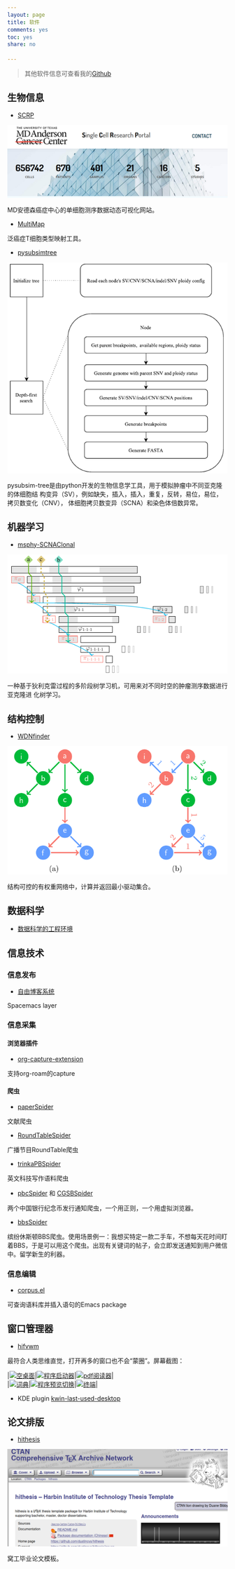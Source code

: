 ```yaml
---
layout: page
title: 软件
comments: yes
toc: yes
share: no

---
```


> 其他软件信息可查看我的[Github](https://github.com/dustincys)


## 生物信息

* [SCRP](https://singlecell.mdanderson.org/)

<a class="fancybox" rel="SCRP" href="https://raw.githubusercontent.com/dustincys/cn/assets/scrp.png" title="SCRP"><img src="https://raw.githubusercontent.com/dustincys/cn/assets/scrp.png" alt="SCRP" /></a>

MD安德森癌症中心的单细胞测序数据动态可视化网站。

* [MultiMap](https://github.com/WangLab-ComputationalBiology/MultiMap)

泛癌症T细胞类型映射工具。

* [pysubsimtree](https://github.com/dustincys/pysubsimtree)

<a class="fancybox" rel="pysubsim-tree" href="https://raw.githubusercontent.com/dustincys/cn/assets/pysubsim-tree.png" title="pysubsim-tree"><img src="https://raw.githubusercontent.com/dustincys/cn/assets/pysubsim-tree.png" alt="pysubsim-tree" /></a>


pysubsim-tree是由python开发的生物信息学工具，用于模拟肿瘤中不同亚克隆的体细胞结
构变异（SV），例如缺失，插入，插入，重复，反转，易位，易位，拷贝数变化（CNV），
体细胞拷贝数变异（SCNA）和染色体倍数异常。

## 机器学习

* [msphy-SCNAClonal](https://github.com/dustincys/msphy-SCNAClonal)

<a class="fancybox" rel="msphy" href="https://raw.githubusercontent.com/dustincys/cn/assets/tree1.png" title="多阶段树"><img src="https://raw.githubusercontent.com/dustincys/cn/assets/tree1.png" alt="多阶段树" /></a>

一种基于狄利克雷过程的多阶段树学习机，可用来对不同时空的肿瘤测序数据进行亚克隆进
化树学习。

## 结构控制

* [WDNfinder](https://github.com/dustincys/WDNfinder)

<a class="fancybox" rel="wdnfinder" href="https://raw.githubusercontent.com/dustincys/cn/assets/wdnfinder.png" title="结构可控有权重和无权重网络示例"><img src="https://raw.githubusercontent.com/dustincys/cn/assets/wdnfinder.png" alt="结构可控有权重和无权重网络示例" /></a>

结构可控的有权重网络中，计算并返回最小驱动集合。

## 数据科学

* [数据科学的工程环境](https://yanshuo.site/cn/tags/#%E6%95%B0%E6%8D%AE%E7%A7%91%E5%AD%A6%E6%9D%82%E8%B0%88)

## 信息技术

### 信息发布

* [自由博客系统](https://yanshuo.site/cn/tags/#%E8%87%AA%E7%94%B1%E5%8D%9A%E5%AE%A2%E7%B3%BB%E7%BB%9F)

Spacemacs layer

### 信息采集

#### 浏览器插件

* [org-capture-extension](https://github.com/dustincys/org-capture-extension)

支持org-roam的capture

#### 爬虫

* [paperSpider](https://github.com/dustincys/paperSpider)

文献爬虫

* [RoundTableSpider](https://github.com/dustincys/RoundTableSpider)

广播节目RoundTable爬虫

* [trinkaPBSpider](https://github.com/dustincys/trinkaPBSpider)

英文科技写作语料爬虫

* [pbcSpider](https://github.com/dustincys/pbcSpider) 和 [CGSBSpider](https://github.com/dustincys/CGSBSpider/tree/master)

两个中国银行纪念币发行通知爬虫，一个用正则，一个用虚拟浏览器。

* [bbsSpider](https://github.com/dustincys/bbsspider)

缤纷休斯顿BBS爬虫。使用场景例一：我想买特定一款二手车，不想每天花时间盯着BBS，于是可以用这个爬虫。出现有关键词的帖子，会立即发送通知到用户微信中。留学新生的利器。

### 信息编辑

* [corpus.el](https://github.com/dustincys/corpus.el)

可查询语料库并插入语句的Emacs package

## 窗口管理器

* [hifvwm](https://github.com/dustincys/hifvwm)

最符合人类思维直觉，打开再多的窗口也不会“蒙圈”。屏幕截图：

|<a class="fancybox" rel="gallery1" href="https://raw.githubusercontent.com/dustincys/hifvwm/screenshots/screenshot-2020-04-27%5B00%3A16%5D.jpg" title="空桌面"><img src="https://raw.githubusercontent.com/dustincys/hifvwm/screenshots/screenshot-2020-04-27%5B00%3A16%5D.jpg" alt="空桌面" /></a>|<a class="fancybox" rel="gallery1" href="https://raw.githubusercontent.com/dustincys/hifvwm/screenshots/Screenshot%20from%202020-04-27%2000-22-12.png" title="程序启动器"><img src="https://raw.githubusercontent.com/dustincys/hifvwm/screenshots/Screenshot%20from%202020-04-27%2000-22-12.png" alt="程序启动器" /></a>|<a class="fancybox" rel="gallery1" href="https://raw.githubusercontent.com/dustincys/hifvwm/screenshots/screenshot-2020-04-27%5B00%3A19%5D.jpg" title="pdf阅读器"><img src="https://raw.githubusercontent.com/dustincys/hifvwm/screenshots/screenshot-2020-04-27%5B00%3A19%5D.jpg" alt="pdf阅读器" /></a>|  
|<a class="fancybox" rel="gallery1" href="https://raw.githubusercontent.com/dustincys/hifvwm/screenshots/screenshot-2020-04-27%5B00%3A20%5D.jpg" title="词典"><img src="https://raw.githubusercontent.com/dustincys/hifvwm/screenshots/screenshot-2020-04-27%5B00%3A20%5D.jpg" alt="词典" /></a>|<a class="fancybox" rel="gallery1" href="https://raw.githubusercontent.com/dustincys/hifvwm/screenshots/screenshot-2020-04-27%5B00%3A23%5D.jpg" title="程序预览切换"><img src="https://raw.githubusercontent.com/dustincys/hifvwm/screenshots/screenshot-2020-04-27%5B00%3A23%5D.jpg" alt="程序预览切换" /></a>|<a class="fancybox" rel="gallery1" href="https://raw.githubusercontent.com/dustincys/hifvwm/screenshots/screenshot-2020-04-27%5B00%3A24%5D.jpg" title="终端"><img src="https://raw.githubusercontent.com/dustincys/hifvwm/screenshots/screenshot-2020-04-27%5B00%3A24%5D.jpg" alt="终端" /></a>|

* KDE plugin [kwin-last-used-desktop](https://github.com/dustincys/kwin-last-used-desktop)

## 论文排版

* [hithesis](https://github.com/hithesis/hithesis)

<a class="fancybox" rel="hithesis" href="https://raw.githubusercontent.com/dustincys/cn/assets/hithesis.png" title="hithesis"><img src="https://raw.githubusercontent.com/dustincys/cn/assets/hithesis.png" alt="hithesis" /></a>

窝工毕业论文模板。

